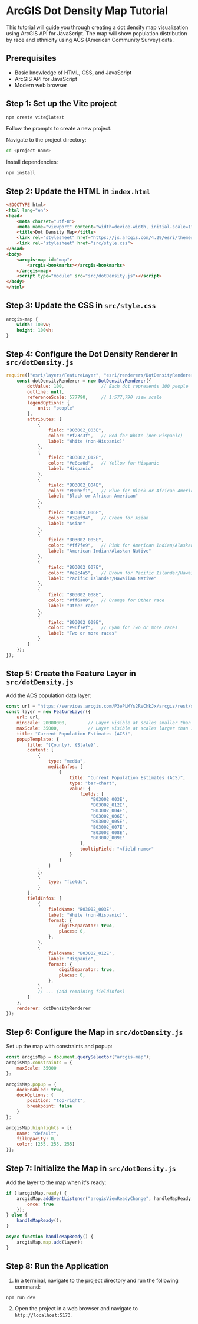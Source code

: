 # ArcGIS Dot Density Map Tutorial

This tutorial will guide you through creating a dot density map visualization using ArcGIS API for JavaScript. The map will show population distribution by race and ethnicity using ACS (American Community Survey) data.

## Prerequisites

- Basic knowledge of HTML, CSS, and JavaScript
- ArcGIS API for JavaScript
- Modern web browser

## Step 1: Set up the Vite project

```bash
npm create vite@latest
```

Follow the prompts to create a new project.

Navigate to the project directory:
```bash
cd <project-name>
```

Install dependencies:
```bash
npm install
```

## Step 2: Update the HTML in `index.html`
```html
<!DOCTYPE html>
<html lang="en">
<head>
    <meta charset="utf-8">
    <meta name="viewport" content="width=device-width, initial-scale=1">
    <title>Dot Density Map</title>
    <link rel="stylesheet" href="https://js.arcgis.com/4.29/esri/themes/light/main.css">
    <link rel="stylesheet" href="src/style.css">
</head>
<body>
    <arcgis-map id="map">
        <arcgis-bookmarks></arcgis-bookmarks>
    </arcgis-map>
    <script type="module" src="src/dotDensity.js"></script>
</body>
</html>
```

## Step 3: Update the CSS in `src/style.css`
```css
arcgis-map {
    width: 100vw;
    height: 100vh;
}
```

## Step 4: Configure the Dot Density Renderer in `src/dotDensity.js`
```javascript
require(["esri/layers/FeatureLayer", "esri/renderers/DotDensityRenderer"], (FeatureLayer, DotDensityRenderer) => {
    const dotDensityRenderer = new DotDensityRenderer({
        dotValue: 100,              // Each dot represents 100 people
        outline: null,
        referenceScale: 577790,     // 1:577,790 view scale
        legendOptions: {
            unit: "people"
        },
        attributes: [
            {
                field: "B03002_003E",
                color: "#f23c3f",   // Red for White (non-Hispanic)
                label: "White (non-Hispanic)"
            },
            {
                field: "B03002_012E",
                color: "#e8ca0d",   // Yellow for Hispanic
                label: "Hispanic"
            },
            {
                field: "B03002_004E",
                color: "#00b6f1",   // Blue for Black or African American
                label: "Black or African American"
            },
            {
                field: "B03002_006E",
                color: "#32ef94",   // Green for Asian
                label: "Asian"
            },
            {
                field: "B03002_005E",
                color: "#ff7fe9",   // Pink for American Indian/Alaskan Native
                label: "American Indian/Alaskan Native"
            },
            {
                field: "B03002_007E",
                color: "#e2c4a5",   // Brown for Pacific Islander/Hawaiian Native
                label: "Pacific Islander/Hawaiian Native"
            },
            {
                field: "B03002_008E",
                color: "#ff6a00",   // Orange for Other race
                label: "Other race"
            },
            {
                field: "B03002_009E",
                color: "#96f7ef",   // Cyan for Two or more races
                label: "Two or more races"
            }
        ]
    });
});
```

## Step 5: Create the Feature Layer in `src/dotDensity.js` 

Add the ACS population data layer:
```javascript
const url = "https://services.arcgis.com/P3ePLMYs2RVChkJx/arcgis/rest/services/ACS_Population_by_Race_and_Hispanic_Origin_Boundaries/FeatureServer/2";
const layer = new FeatureLayer({
    url: url,
    minScale: 20000000,        // Layer visible at scales smaller than 1:20,000,000
    maxScale: 35000,           // Layer visible at scales larger than 1:35,000
    title: "Current Population Estimates (ACS)",
    popupTemplate: {
        title: "{County}, {State}",
        content: [
            {
                type: "media",
                mediaInfos: [
                    {
                        title: "Current Population Estimates (ACS)",
                        type: "bar-chart",
                        value: {
                            fields: [
                                "B03002_003E",
                                "B03002_012E",
                                "B03002_004E",
                                "B03002_006E",
                                "B03002_005E",
                                "B03002_007E",
                                "B03002_008E",
                                "B03002_009E"
                            ],
                            tooltipField: "<field name>"
                        }
                    }
                ]
            },
            {
                type: "fields",
            }
        ],
        fieldInfos: [
            {
                fieldName: "B03002_003E",
                label: "White (non-Hispanic)",
                format: {
                    digitSeparator: true,
                    places: 0,
                },
            },
            {
                fieldName: "B03002_012E",
                label: "Hispanic",
                format: {
                    digitSeparator: true,
                    places: 0,
                },
            },
            // ... (add remaining fieldInfos)
        ]
    },
    renderer: dotDensityRenderer
});
```

## Step 6: Configure the Map in `src/dotDensity.js`

Set up the map with constraints and popup:
```javascript
const arcgisMap = document.querySelector("arcgis-map");
arcgisMap.constraints = {
    maxScale: 35000
};

arcgisMap.popup = {
    dockEnabled: true,
    dockOptions: {
        position: "top-right",
        breakpoint: false
    }
};

arcgisMap.highlights = [{
    name: "default",
    fillOpacity: 0,
    color: [255, 255, 255]
}];
```

## Step 7: Initialize the Map in `src/dotDensity.js`

Add the layer to the map when it's ready:
```javascript
if (!arcgisMap.ready) {
    arcgisMap.addEventListener("arcgisViewReadyChange", handleMapReady, {
        once: true
    });
} else {
    handleMapReady();
}

async function handleMapReady() {
    arcgisMap.map.add(layer);
}
```

## Step 8: Run the Application

1. In a terminal, navigate to the project directory and run the following command:
```bash
npm run dev
```
2. Open the project in a web browser and navigate to `http://localhost:5173`.